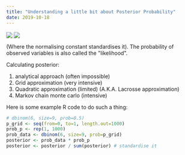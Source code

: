 ```yaml
---
title: "Understanding a little bit about Posterior Probability"
date: 2019-10-18
---
```


<img src="https://render.githubusercontent.com/render/math?math=\color{white}\text{Pr}(p|W,N)=\frac{\text{Pr}(W|N,p)\text{Pr}(p)}{\Sigma\text{Pr}(W|N,p)\text{Pr}(p)\forall p}" align="center">
<img src="https://render.githubusercontent.com/render/math?math=\color{white}\text{Posterior}=\frac{(\text{Prob. observed variables}\times(\text{Prior})}{\text{Normalising constant}}" align="center">

(Where the normalising constant standardises it).  The probability of observed variables is also called the "likelihood".

Calculating posterior:
  1. analytical approach (often impossible)
  2. Grid approximation (very intensive)
  3. Quadratic approximation (limited) (A.K.A. Lacrosse approximation)
  4. Markov chain monte carlo (intensive)

Here is some example R code to do such a thing:
```R
# dbinom(6, size=9, prob=0.5)
p_grid <- seq(from=0, to=1, length.out=1000)
prob_p <- rep(1, 1000)
prob_data <- dbinom(6, size=9, prob=p_grid)
posterior <- prob_data * prob_p
posterior <- posterior / sum(posterior) # standardise it
```
